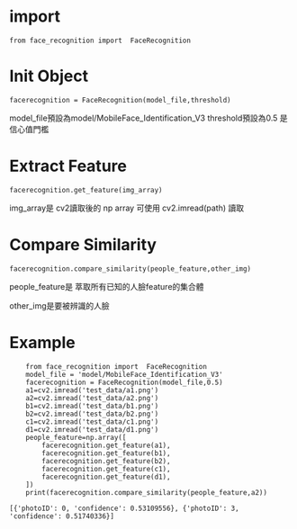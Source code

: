 # import
```
from face_recognition import  FaceRecognition
```

# Init Object
```
facerecognition = FaceRecognition(model_file,threshold)
```
model_file預設為model/MobileFace_Identification_V3
threshold預設為0.5 是信心值門檻

# Extract Feature
```
facerecognition.get_feature(img_array)
```
img_array是 cv2讀取後的 np array
可使用 cv2.imread(path) 讀取



# Compare Similarity
```
facerecognition.compare_similarity(people_feature,other_img)
```

people_feature是 萃取所有已知的人臉feature的集合體

other_img是要被辨識的人臉


# Example
```
    from face_recognition import  FaceRecognition
    model_file = 'model/MobileFace_Identification_V3'
    facerecognition = FaceRecognition(model_file,0.5)
    a1=cv2.imread('test_data/a1.png')
    a2=cv2.imread('test_data/a2.png')
    b1=cv2.imread('test_data/b1.png')
    b2=cv2.imread('test_data/b2.png')
    c1=cv2.imread('test_data/c1.png')
    d1=cv2.imread('test_data/d1.png')
    people_feature=np.array([
        facerecognition.get_feature(a1),
        facerecognition.get_feature(b1),
        facerecognition.get_feature(b2),
        facerecognition.get_feature(c1),
        facerecognition.get_feature(d1),
    ])
    print(facerecognition.compare_similarity(people_feature,a2))
```
```
[{'photoID': 0, 'confidence': 0.53109556}, {'photoID': 3, 'confidence': 0.51740336}]
```
